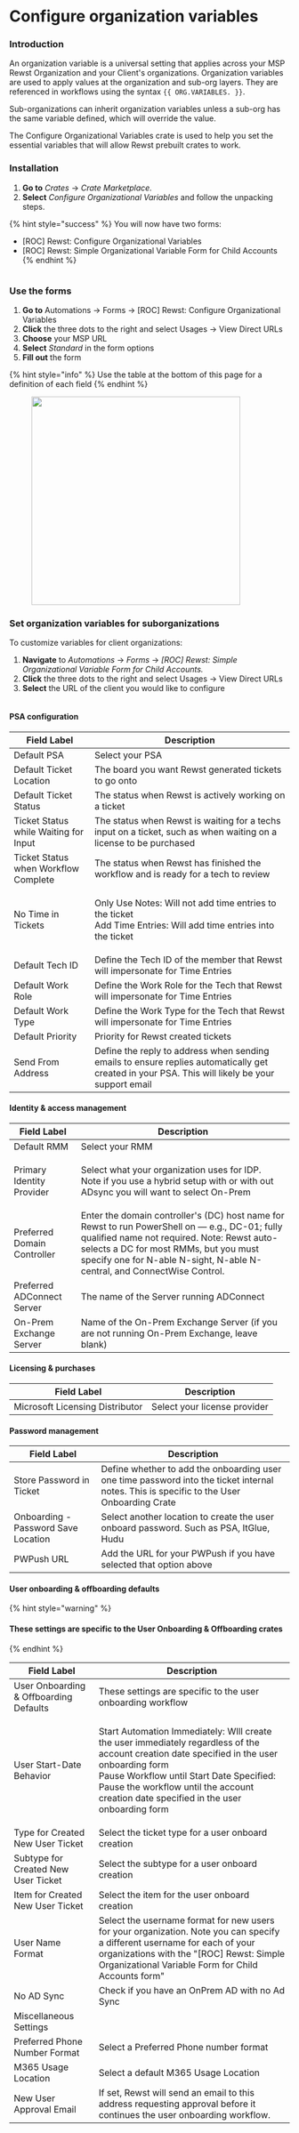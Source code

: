 # Configure organization variables

### Introduction

An organization variable is a universal setting that applies across your MSP Rewst Organization and your Client's organizations. Organization variables are used to apply values at the organization and sub-org layers. They are referenced in workflows using the syntax `{{ ORG.VARIABLES. }}`.&#x20;

Sub-organizations can inherit organization variables unless a sub-org has the same variable defined, which will override the value.

The Configure Organizational Variables crate is used to help you set the essential variables that will allow Rewst prebuilt crates to work.

### Installation

1. **Go to** _Crates_ → _Crate Marketplace._
2. **Select** _Configure Organizational Variables_ and follow the unpacking steps.

{% hint style="success" %}
You will now have two forms:

* \[ROC] Rewst: Configure Organizational Variables
* \[ROC] Rewst: Simple Organizational Variable Form for Child Accounts
{% endhint %}

<figure><img src="../../.gitbook/assets/Screenshot 2024-02-29 at 2.26.18 PM.png" alt=""><figcaption></figcaption></figure>

### Use the forms

1. **Go to** Automations → Forms → \[ROC] Rewst: Configure Organizational Variables
2. **Click** the three dots to the right and select Usages → View Direct URLs
3. **Choose** your MSP URL
4. **Select** _Standard_ in the form options
5. **Fill out** the form&#x20;

{% hint style="info" %}
&#x20;Use the table at the bottom of this page for a definition of each field
{% endhint %}

<figure><img src="../../.gitbook/assets/Screenshot 2024-02-29 at 2.28.19 PM.png" alt="" width="375"><figcaption></figcaption></figure>

### Set organization variables for suborganizations

To customize variables for client organizations:

1. **Navigate** to _Automations_ → _Forms_ → _\[ROC] Rewst: Simple Organizational Variable Form for Child Accounts._
2. **Click** the three dots to the right and select Usages → View Direct URLs
3. **Select** the URL of the client you would like to configure

<figure><img src="../../.gitbook/assets/Screenshot 2024-02-29 at 2.30.14 PM.png" alt=""><figcaption></figcaption></figure>



#### PSA configuration

| Field Label                            | Description                                                                                                                                     |
| -------------------------------------- | ----------------------------------------------------------------------------------------------------------------------------------------------- |
| Default PSA                            | Select your PSA                                                                                                                                 |
| Default Ticket Location                | The board you want Rewst generated tickets to go onto                                                                                           |
| Default Ticket Status                  | The status when Rewst is actively working on a ticket                                                                                           |
| Ticket Status while Waiting for Input  | The status when Rewst is waiting for a techs input on a ticket, such as when waiting on a license to be purchased                               |
| Ticket Status when Workflow Complete   | The status when Rewst has finished the workflow and is ready for a tech to review                                                               |
| No Time in Tickets                     | <p>Only Use Notes: Will not add time entries to the ticket<br>Add Time Entries: Will add time entries into the ticket</p>                       |
| Default Tech ID                        | Define the Tech ID of the member that Rewst will impersonate for Time Entries                                                                   |
| Default Work Role                      | Define the Work Role for the Tech that Rewst will impersonate for Time Entries                                                                  |
| Default Work Type                      | Define the Work Type for the Tech that Rewst will impersonate for Time Entries                                                                  |
| Default Priority                       | Priority for Rewst created tickets                                                                                                              |
| Send From Address                      | Define the reply to address when sending emails to ensure replies automatically get created in your PSA. This will likely be your support email |

#### **Identity & access management**

| Field Label                  | Description                                                                                                                                                                                                                                                        |
| ---------------------------- | ------------------------------------------------------------------------------------------------------------------------------------------------------------------------------------------------------------------------------------------------------------------ |
| Default RMM                  | Select your RMM                                                                                                                                                                                                                                                    |
| Primary Identity Provider    | <p>Select what your organization uses for IDP.<br>Note if you use a hybrid setup with or with out ADsync you will want to select On-Prem</p>                                                                                                                       |
| Preferred Domain Controller  | Enter the domain controller's (DC) host name for Rewst to run PowerShell on — e.g., DC-01; fully qualified name not required. Note: Rewst auto-selects a DC for most RMMs, but you must specify one for N-able N-sight, N-able N-central, and ConnectWise Control. |
| Preferred ADConnect Server   | The name of the Server running ADConnect                                                                                                                                                                                                                           |
| On-Prem Exchange Server      | Name of the On-Prem Exchange Server (if you are not running On-Prem Exchange, leave blank)                                                                                                                                                                         |

#### Licensing & purchases

| Field Label                      | Description                  |
| -------------------------------- | ---------------------------- |
| Microsoft Licensing Distributor  | Select your license provider |

#### Password management

| Field Label                          | Description                                                                                                                               |
| ------------------------------------ | ----------------------------------------------------------------------------------------------------------------------------------------- |
| Store Password in Ticket             | Define whether to add the onboarding user one time password into the ticket internal notes. This is specific to the User Onboarding Crate |
| Onboarding - Password Save Location  | Select another location to create the user onboard password. Such as PSA, ItGlue, Hudu                                                    |
| PWPush URL                           | Add the URL for your PWPush if you have selected that option above                                                                        |

#### User onboarding & offboarding defaults&#x20;

{% hint style="warning" %}
#### These settings are specific to the User Onboarding & Offboarding crates
{% endhint %}

| Field Label                             | Description                                                                                                                                                                                                                                                                                |
| --------------------------------------- | ------------------------------------------------------------------------------------------------------------------------------------------------------------------------------------------------------------------------------------------------------------------------------------------ |
| User Onboarding & Offboarding Defaults  | These settings are specific to the user onboarding workflow                                                                                                                                                                                                                                |
| User Start-Date Behavior                | <p>Start Automation Immediately: WIll create the user immediately regardless of the account creation date specified in the user onboarding form<br>Pause Workflow until Start Date Specified: Pause the workflow until the account creation date specified in the user onboarding form</p> |
| Type for Created New User Ticket        | Select the ticket type for a user onboard creation                                                                                                                                                                                                                                         |
| Subtype for Created New User Ticket     | Select the subtype for a user onboard creation                                                                                                                                                                                                                                             |
| Item for Created New User Ticket        | Select the item for the user onboard creation                                                                                                                                                                                                                                              |
| User Name Format                        | Select the username format for new users for your organization. Note you can specify a different username for each of your organizations with the "\[ROC] Rewst: Simple Organizational Variable Form for Child Accounts form"                                                              |
| No AD Sync                              | Check if you have an OnPrem AD with no Ad Sync                                                                                                                                                                                                                                             |
| Miscellaneous Settings                  |                                                                                                                                                                                                                                                                                            |
| Preferred Phone Number Format           | Select a Preferred Phone number format                                                                                                                                                                                                                                                     |
| M365 Usage Location                     | Select a default M365 Usage Location                                                                                                                                                                                                                                                       |
| New User Approval Email                 | If set, Rewst will send an email to this address requesting approval before it continues the user onboarding workflow.                                                                                                                                                                     |
